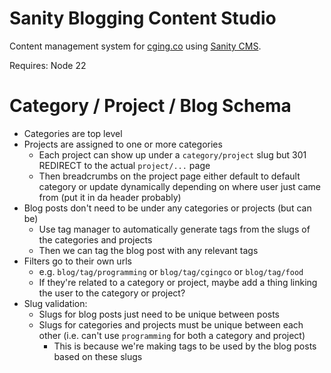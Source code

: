 # Sanity Blogging Content Studio

Content management system for [cging.co](https://cging.co) using [Sanity CMS](https://www.sanity.io).

Requires: Node 22

# Category / Project / Blog Schema

* Categories are top level
* Projects are assigned to one or more categories
    * Each project can show up under a `category/project` slug but 301 REDIRECT to the actual `project/...` page
    * Then breadcrumbs on the project page either default to default category or update dynamically depending on where user just came from (put it in da header probably)
* Blog posts don't need to be under any categories or projects (but can be)
    * Use tag manager to automatically generate tags from the slugs of the categories and projects
    * Then we can tag the blog post with any relevant tags
* Filters go to their own urls
    * e.g. `blog/tag/programming` or `blog/tag/cgingco` or `blog/tag/food`
    * If they're related to a category or project, maybe add a thing linking the user to the category or project?
* Slug validation:
    * Slugs for blog posts just need to be unique between posts
    * Slugs for categories and projects must be unique between each other (i.e. can't use `programming` for both a category and project)
        * This is because we're making tags to be used by the blog posts based on these slugs